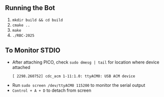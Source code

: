 ## Running the Bot
1. `mkdir build && cd build`
2. `cmake ..`
3. `make`
4. `./RBC-2025`

## To Monitor STDIO
- After attaching PICO, check `sudo dmesg | tail` for location where device attached 
	```
	[ 2298.260752] cdc_acm 1-11:1.0: ttyACM0: USB ACM device
	```
- Run `sudo screen /dev/ttyACM0 115200` to monitor the serial output
- `Control + A + D` to detach from screen